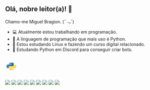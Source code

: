 ## Olá, nobre leitor(a)! 👋
Chamo-me Miguel Bragion. (ˉ﹃ˉ)

- 💻 Atualmente estou trabalhando em programação.
- 🐍 A linguagem de programação que mais uso é Python.
- 🐧 Estou estudando Linux e fazendo um curso digital relacionado.
- 🤖 Estudando Python em Discord para conseguir criar bots.


<div style="display: inline_block"><br>
  <img align="center" alt="Rafa-Python" height="30" width="40" src="https://raw.githubusercontent.com/devicons/devicon/master/icons/python/python-original.svg">
</div>

  ##
 
<div> 
  <a href="https://www.youtube.com/@MiguelBragion" target="_blank"><img src="https://img.shields.io/badge/YouTube-FF0000?style=for-the-badge&logo=youtube&logoColor=white" target="_blank"></a>
  <a href="https://www.instagram.com/miguel_bragion/" target="_blank"><img src="https://img.shields.io/badge/-Instagram-%23E4405F?style=for-the-badge&logo=instagram&logoColor=white" target="_blank"></a>
  <a href="https://www.threads.net/@miguel_bragion" target="_blank"><img src="https://img.shields.io/badge/-Threads-%23333?style=for-the-badge&logo=Threads&logoColor=white" target="_blank"></a>
  <a href="https://www.tiktok.com/@miguel_bragion" target="_blank"><img src="https://img.shields.io/badge/-TikTok-%23333?style=for-the-badge&logo=TikTok&logoColor=white" target="_blank"></a>
 	<a href="https://www.twitch.tv/miguel_bragion" target="_blank"><img src="https://img.shields.io/badge/Twitch-9146FF?style=for-the-badge&logo=twitch&logoColor=white" target="_blank"></a>
 <a href="https://www.reddit.com/user/Miguel_Bragion/" target="_blank"><img src="https://img.shields.io/badge/Reddit-FF0000?style=for-the-badge&logo=reddit&logoColor=white" target="_blank"></a> 
  <a href = "https://x.com/MiguelBragion"><img src="https://img.shields.io/badge/-X-%23333?style=for-the-badge&logo=X&logoColor=white" target="_blank"></a>
  <a href = "https://open.spotify.com/user/31hah7htnfcaaznmiatcz3rdh4v4"><img src="https://img.shields.io/badge/-Spotify-%E4D00A5?style=for-the-badge&logo=Spotify&logoColor=white" target="_blank"></a>
  <a href="https://steamcommunity.com/id/miguel_bragion/" target="_blank"><img src="https://img.shields.io/badge/-Steam-%230077B5?style=for-the-badge&logo=Steam&logoColor=white" target="_blank"></a> 
  
</div>
